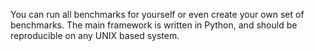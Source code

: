 You can run all benchmarks for yourself or even create your own set of benchmarks.
The main framework is written in Python, and should be reproducible on any UNIX based system.